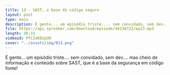```yaml
---
title: 13 - SAST, a base do código seguro
layout: post
type: main
description: É gente... um episódio triste.... sem convidado, sem dev.... mas cheio de informação e conteúdo sobre SAST, que é a base da segurança em código fonte!
file: https://api.spreaker.com/download/episode/44138722/ep13.mp3
length: 36:31
videoid: PfCIaK82pU8
cover: "../assets/img/013.png"
---
```


É gente... um episódio triste.... sem convidado, sem dev.... mas cheio de informação e conteúdo sobre SAST, que é a base da segurança em código fonte!